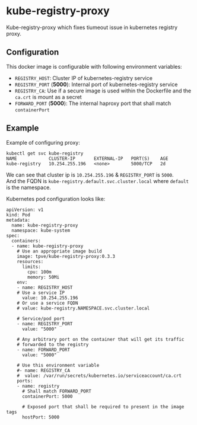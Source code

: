 # kube-registry-proxy
Kube-registry-proxy which fixes tiumeout issue in kubernetes registry proxy.

## Configuration
This docker image is configurable with following environment variables:
- ```REGISTRY_HOST```: Cluster IP of kubernetes-registry service
- ```REGISTRY_PORT``` (**5000**): Internal port of kubernetes-registry service
- ```REGISTRY_CA```: Use if a secure image is used within the Dockerfile and the ```ca.crt``` is mount as a secret
- ```FORWARD_PORT``` (**5000**): The internal haproxy port that shall match ```containerPort```

## Example
Example of configuring proxy:
```
kubectl get svc kube-registry
NAME            CLUSTER-IP       EXTERNAL-IP   PORT(S)    AGE
kube-registry   10.254.255.196   <none>        5000/TCP   2d
```
We can see that cluster ip is ```10.254.255.196``` & ```REGISTRY_PORT``` is ```5000```.  
And the FQDN is ```kube-registry.default.svc.cluster.local``` where ```default``` is the namespace.  

Kubernetes pod configuration looks like:
```
apiVersion: v1
kind: Pod
metadata:
  name: kube-registry-proxy
  namespace: kube-system
spec:
  containers:
  - name: kube-registry-proxy
    # Use an appropriate image build
    image: tpve/kube-registry-proxy:0.3.3
    resources:
      limits:
        cpu: 100m
        memory: 50Mi
    env:
    - name: REGISTRY_HOST
    # Use a service IP
      value: 10.254.255.196
    # Or use a service FQDN
    # value: kube-registry.NAMESPACE.svc.cluster.local

    # Service/pod port
    - name: REGISTRY_PORT
      value: "5000"

    # Any arbitrary port on the container that will get its traffic
    # forwarded to the registry
    - name: FORWARD_PORT
      value: "5000"

    # Use this environment variable
    #- name: REGISTRY_CA
    #  value: /var/run/secrets/kubernetes.io/serviceaccount/ca.crt
    ports:
    - name: registry
      # Shall match FORWARD_PORT
      containerPort: 5000

      # Exposed port that shall be required to present in the image tags
      hostPort: 5000
```
